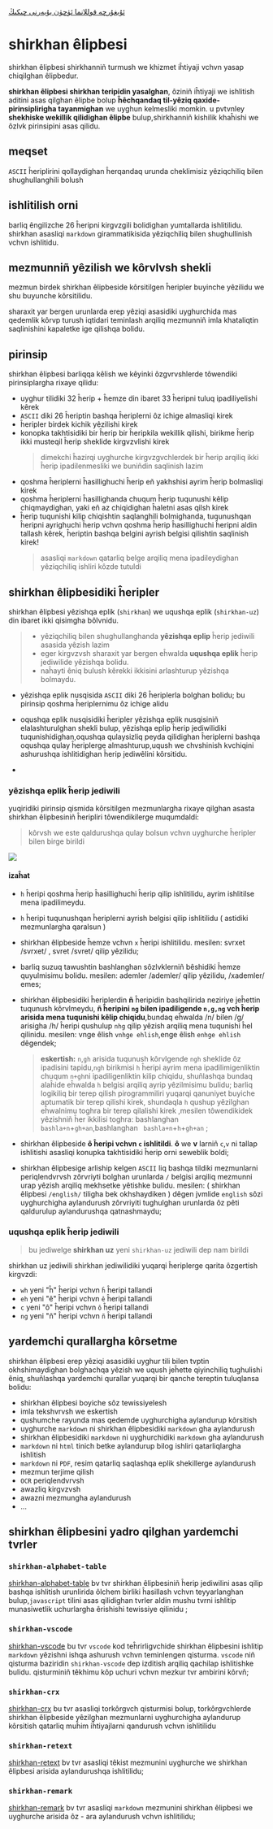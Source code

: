 [ئۇيغۇرچە قوللانما ئۈچۈن بۇيەرنى چىكىڭ](https://gitee.com/silvaq/shirkhan-alphabet/blob/master/UyghurcheREADME.md)

# shirkhan êlipbesi

shirkhan êlipbesi shirkhanniñ turmush we khizmet iĥtiyaji vchvn yasap chiqilghan êlipbedur.

**shirkhan êlipbesi shirkhan teripidin yasalghan**, ôziniñ iĥtiyaji we ishlitish aditini asas qilghan êlipbe bolup **ĥêchqandaq til-yêziq qaxide-pirinsiplirigha tayanmighan** we uyghun kelmesliki momkin. u pvtvnley **shekhiske wekillik qilidighan êlipbe** bulup,shirkhanniñ kishilik khaĥishi we ôzlvk pirinsipini asas qilidu.

## meqset

`ASCII` ĥeriplirini qollaydighan ĥerqandaq urunda cheklimisiz yêziqchiliq bilen shughullanghili bolush

## ishlitilish orni

barliq êngilizche 26 ĥeripni kirgvzgili bolidighan yumtallarda ishlitilidu.
shirkhan asasliqi `markdown` girammatikisida yêziqchiliq bilen shughullinish vchvn ishlitidu.

## mezmunniñ yêzilish we kôrvlvsh shekli

mezmun birdek shirkhan êlipbeside kôrsitilgen ĥeripler buyinche yêzilidu we shu buyunche kôrsitilidu.

sharaxit yar bergen urunlarda erep yêziqi asasidiki uyghurchida mas qedemlik kôrvp turush iqtidari teminlash arqiliq mezmunniñ imla khataliqtin saqlinishini kapaletke ige qilishqa bolidu.

## pirinsip

shirkhan êlipbesi barliqqa kêlish we kêyinki ôzgvrvshlerde tôwendiki pirinsiplargha rixaye qilidu:

- uyghur tilidiki 32 ĥerip + ĥemze din ibaret 33 ĥeripni tuluq ipadiliyelishi kêrek
- `ASCII` diki 26 ĥeriptin bashqa ĥeriplerni ôz ichige almasliqi kirek
- ĥeripler birdek kichik yêzilishi kirek
- konopka takhtisidiki bir ĥerip bir ĥeripkila wekillik qilishi, birikme ĥerip ikki musteqil ĥerip sheklide kirgvzvlishi kirek
  > dimekchi ĥazirqi uyghurche kirgvzgvchlerdek bir ĥerip arqiliq ikki ĥerip ipadilenmesliki we buniñdin saqlinish lazim
- qoshma ĥeriplerni ĥasillighuchi ĥerip eñ yakhshisi ayrim ĥerip bolmasliqi kirek
- qoshma ĥeriplerni ĥasillighanda chuqum ĥerip tuqunushi kêlip chiqmaydighan, yaki eñ az chiqidighan ĥaletni asas qilsh kirek
- ĥerip tuqunishi kilip chiqishtin saqlanghili bolmighanda, tuqunushqan ĥeripni ayrighuchi ĥerip vchvn qoshma ĥerip ĥasillighuchi ĥeripni aldin tallash kêrek, ĥeriptin bashqa belgini ayrish belgisi qilishtin saqlinish kirek!
  > asasliqi `markdown` qatarliq belge arqiliq mena ipadileydighan yêziqchiliq ishliri kôzde tutuldi

## shirkhan êlipbesidiki ĥeripler

shirkhan êlipbesi yêzishqa eplik (`shirkhan`) we uqushqa eplik (`shirkhan-uz`) din ibaret ikki qisimgha bôlvnidu.

> - yêziqchiliq bilen shughullanghanda **yêzishqa eplip** ĥerip jediwili asasida yêzish lazim
> - eger kirgvzvsh sharaxit yar bergen eĥwalda **uqushqa eplik** ĥerip jediwilide yêzishqa bolidu.
> - naĥayti êniq bulush kêrekki ikkisini arlashturup yêzishqa bolmaydu.

- yêzishqa eplik nusqisida `ASCII` diki 26 ĥeriplerla bolghan bolidu; bu pirinsip qoshma ĥeriplernimu ôz ichige alidu

- oqushqa eplik nusqisidiki ĥeripler yêzishqa eplik nusqisiniñ elalashturulghan shekli bulup, yêzishqa eplip ĥerip jediwilidiki tuqunishidighan,oqushqa qulaysizliq peyda qilidighan ĥeriplerni bashqa oqushqa qulay ĥeriplerge almashturup,uqush we chvshinish kvchiqini ashurushqa ishlitidighan ĥerip jediwêlini kôrsitidu.

-

### yêzishqa eplik ĥerip jediwili

yuqiridiki pirinsip qismida kôrsitilgen mezmunlargha rixaye qilghan asasta shirkhan êlipbesiniñ ĥeripliri tôwendikilerge muqumdaldi:

> kôrvsh we este qaldurushqa qulay bolsun vchvn uyghurche ĥeripler bilen birge birildi

![](https://shirkhan-alphabet.oss-cn-beijing.aliyuncs.com/shirkhan-alphabet/shirkhan-alphabet-table.jpg)

#### izaĥat

- `h` ĥeripi qoshma ĥerip ĥasillighuchi ĥerip qilip ishlitilidu, ayrim ishlitilse mena ipadilimeydu.

- `h` ĥeripi tuqunushqan ĥeriplerni ayrish belgisi qilip ishlitilidu ( astidiki mezmunlargha qaralsun )

- shirkhan êlipbeside ĥemze vchvn `x` ĥeripi ishlitilidu. mesilen: svrxet /svrxet/ , svret /svret/ qilip yêzilidu;

- barliq suzuq tawushtin bashlanghan sôzlvklerniñ bêshidiki ĥemze quyulmisimu bolidu. mesilen: ademler /ademler/ qilip yêzilidu, /xademler/ emes;

- shirkhan êlipbesidiki ĥeriplerdin **ñ** ĥeripidin bashqilirida neziriye jeĥettin tuqunush kôrvlmeydu, **ñ ĥeripini `ng` bilen ipadiligende `n,g,ng` vch ĥerip arisida mena tuqunishi kêlip chiqidu**,bundaq eĥwalda /n/ bilen /g/ arisigha /h/ ĥeripi qushulup `nhg` qilip yêzish arqiliq mena tuqunishi ĥel qilinidu. mesilen: vnge êlish `vnhge ehlish`,enge êlish `enhge ehlish` dêgendek;

  > **eskertish:** `n`,`gh` arisida tuqunush kôrvlgende `ngh` sheklide ôz ipadisini tapidu,`ngh` birikmisi `h` ĥeripi ayrim mena ipadilimigenliktin chuqum `n+gh`ni ipadiligenliktin kilip chiqidu, shuñlashqa bundaq alaĥide eĥwalda `h` belgisi arqiliq ayrip yêzilmisimu bulidu;
  > barliq logikiliq bir terep qilish pirogrammiliri yuqarqi qanuniyet buyiche aptumatik bir terep qilishi kirek, shundaqla `h` qushup yêzilghan eĥwalnimu toghra bir terep qilalishi kirek ,mesilen tôwendikidek yêzishniñ ĥer ikkilisi toghra: bashlanghan `bashla+n`+`gh+an`,bashlanghan ` bashla+n`+`h`+`gh+an` ;

- shirkhan êlipbeside **ô ĥeripi vchvn `c` ishlitildi**. **ô** we **v** larniñ `c`,`v` ni tallap ishlitishi asasliqi konupka takhtisidiki ĥerip orni seweblik boldi;

- shirkhan êlipbesige arliship kelgen `ASCII` liq bashqa tildiki mezmunlarni periqlendvrvsh zôrvriyti bolghan urunlarda `/` belgisi arqiliq mezmunni urap yêzish arqiliq mekhsetke yêtishke bulidu. mesilen: ( shirkhan êlipbesi `/english/` tiligha bek okhshaydiken ) dêgen jvmlide `english` sôzi uyghurchigha aylandurush zôrvriyiti tughulghan urunlarda ôz pêti qaldurulup aylandurushqa qatnashmaydu;

### uqushqa eplik ĥerip jediwili

> bu jediwelge **shirkhan uz** yeni `shirkhan-uz` jediwili dep nam birildi

shirkhan uz jediwili shirkhan jediwilidiki yuqarqi ĥeriplerge qarita ôzgertish kirgvzdi:

- `wh` yeni "ĥ" ĥeripi vchvn `ĥ` ĥeripi tallandi
- `eh` yeni "ê" ĥeripi vchvn `ê` ĥeripi tallandi
- `c` yeni "ô" ĥeripi vchvn `ô` ĥeripi tallandi
- `ng` yeni "ñ" ĥeripi vchvn `ñ` ĥeripi tallandi

## yardemchi qurallargha kôrsetme

shirkhan êlipbesi erep yêziqi asasidiki uyghur tili bilen tvptin okhshimaydighan bolghachqa yêzish we uqush jeĥette qiyinchiliq tughulishi êniq, shuñlashqa yardemchi qurallar yuqarqi bir qanche tereptin tuluqlansa bolidu:

- shirkhan êlipbesi boyiche sôz tewissiyelesh
- imla tekshvrvsh we eskertish
- qushumche rayunda mas qedemde uyghurchigha aylandurup kôrsitish
- uyghurche `markdown` ni shirkhan êlipbesidiki `markdown` gha aylandurush
- shirkhan êlipbesidiki `markdown` ni uyghurchidiki `markdown` gha aylandurush
- `markdown` ni `html` tinich betke aylandurup bilog ishliri qatarliqlargha ishlitish
- `markdown` ni `PDF`, resim qatarliq saqlashqa eplik shekillerge aylandurush
- mezmun terjime qilish
- `OCR` periqlendvrvsh
- awazliq kirgvzvsh
- awazni mezmungha aylandurush
- ...

## shirkhan êlipbesini yadro qilghan yardemchi tvrler

### `shirkhan-alphabet-table`

[shirkhan-alphabet-table](https://gitee.com/silvaq/shirkhan-alphabet-table)
bv tvr shirkhan êlipbesiniñ ĥerip jediwilini asas qilip bashqa ishlitish urunlirida ôlchem birliki ĥasillash vchvn teyyarlanghan bulup,`javascript` tilini asas qilidighan tvrler aldin mushu tvrni ishlitip munasiwetlik uchurlargha êrishishi tewissiye qilinidu
;

### `shirkhan-vscode`

[shirkhan-vscode](https://gitee.com/silvaq/shirkhan-vscode)
bu tvr `vscode` kod teĥrirligvchide shirkhan êlipbesini ishlitip `markdown` yêzishni ishqa ashurush vchvn teminlengen qisturma. `vscode` niñ qisturma baziridin `shirkhan-vscode` dep izditish arqiliq qachilap ishlitishke bulidu.
qisturminiñ têkhimu kôp uchuri vchvn mezkur tvr ambirini kôrvñ;

### `shirkhan-crx`

[shirkhan-crx](https://gitee.com/silvaq/shirkhan-crx)
bu tvr asasliqi torkôrgvch qisturmisi bolup, torkôrgvchlerde shirkhan êlipbeside yêzilghan mezmunlarni uyghurchigha aylandurup kôrsitish qatarliq muĥim iĥtiyajlarni qandurush vchvn ishlitilidu

### `shirkhan-retext`

[shirkhan-retext](https://gitee.com/silvaq/shirkhan-retext)
bv tvr asasliqi têkist mezmunini uyghurche we shirkhan êlipbesi arisida aylandurushqa ishlitilidu;

### `shirkhan-remark`

[shirkhan-remark](https://gitee.com/silvaq/shirkhan-remark)
bv tvr asasliqi `markdown` mezmunini shirkhan êlipbesi we uyghurche arisida ôz - ara aylandurush vchvn ishlitilidu;
